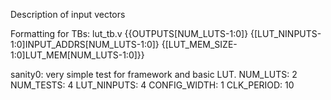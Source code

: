 Description of input vectors

Formatting for TBs:
    lut_tb.v
        {{OUTPUTS[NUM_LUTS-1:0]}
        {[LUT_NINPUTS-1:0]INPUT_ADDRS[NUM_LUTS-1:0]}
        {[LUT_MEM_SIZE-1:0]LUT_MEM[NUM_LUTS-1:0]}}

sanity0: very simple test for framework and basic LUT.
    NUM_LUTS: 2
    NUM_TESTS: 4
    LUT_NINPUTS: 4
    CONFIG_WIDTH: 1
    CLK_PERIOD: 10

